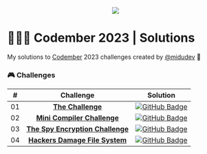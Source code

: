 <div align="center">
  <a href="https://codember.dev/">
    <img src="https://github.com/user-attachments/assets/cc4cc1ce-32e1-417b-ad18-6c9ea8031b4a" /> 
  </a>
</div>

# 👨🏻‍💻 Codember 2023 | Solutions

My solutions to [Codember](https://codember.dev/) 2023 challenges created by [@midudev](https://github.com/midudev/) 👾

### 🎮 Challenges

|  #  | Challenge                                                            | Solution                                                                                                                              |
| :-: | :------------------------------------------------------------------: | :-----------------------------------------------------------------------------------------------------------------------------------: |
| 01  | [**The Challenge**](/src/challenge-01/README.md)                     | [![GitHub Badge](https://img.shields.io/badge/Code-181717?logo=github&logoColor=fff&style=flat-square)](/src/challenge-01/index.js)   |
| 02  | [**Mini Compiler Challenge**](/src/challenge-02/README.md)           | [![GitHub Badge](https://img.shields.io/badge/Code-181717?logo=github&logoColor=fff&style=flat-square)](/src/challenge-02/index.js)   |
| 03  | [**The Spy Encryption Challenge**](/src/challenge-03/README.md)      | [![GitHub Badge](https://img.shields.io/badge/Code-181717?logo=github&logoColor=fff&style=flat-square)](/src/challenge-03/index.js)   |
| 04  | [**Hackers Damage File System**](/src/challenge-04/README.md)        | [![GitHub Badge](https://img.shields.io/badge/Code-181717?logo=github&logoColor=fff&style=flat-square)](/src/challenge-04/index.js)   |
